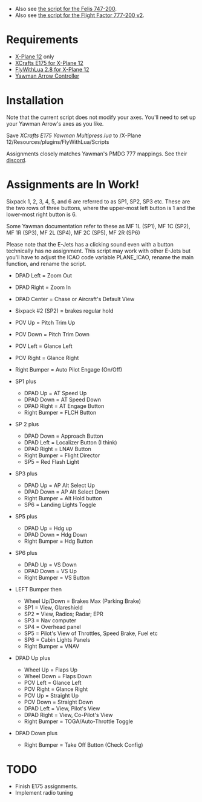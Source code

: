 * Also see [the script for the Felis 747-200](https://github.com/rpmik/Lua-Controller-Mapping-Felis-B742).
* Also see [the script for the Flight Factor 777-200 v2](https://github.com/rpmik/Lua-Yawman-Control-Flight-Factor-B772).

# Requirements
* [X-Plane 12](https://www.x-plane.com/) only
* [XCrafts E175 for X-Plane 12](https://store.x-plane.org/Embraer-E175-by-X-Crafts_p_1727.html)
* [FlyWithLua 2.8 for X-Plane 12](https://forums.x-plane.org/index.php?/files/file/82888-flywithlua-ng-next-generation-plus-edition-for-x-plane-12-win-lin-mac/)
* [Yawman Arrow Controller](https://yawmanflight.com/)

# Installation
Note that the current script does not modify your axes. You'll need to set up your Yawman Arrow's axes as you like.

Save _XCrafts E175 Yawman Multipress.lua_ to /X-Plane 12/Resources/plugins/FlyWithLua/Scripts

Assignments closely matches Yawman's PMDG 777 mappings. See their [discord](https://discord.gg/dcpTc5KP).

# Assignments are In Work!
Sixpack 1, 2, 3, 4, 5, and 6 are referred to as SP1, SP2, SP3 etc. These are the two rows of three buttons, where the upper-most left button is 1 and the lower-most right button is 6.

Some Yawman documentation refer to these as MF 1L (SP1), MF 1C (SP2), MF 1R (SP3), MF 2L (SP4), MF 2C (SP5), MF 2R (SP6)

Please note that the E-Jets has a clicking sound even with a button technically has no assignment. This script may work with other E-Jets but you'll have to adjust the ICAO code variable PLANE_ICAO, rename the main function, and rename the script.

* DPAD Left = Zoom Out
* DPAD Right = Zoom In
* DPAD Center = Chase or Aircraft's Default View
* Sixpack #2 (SP2) = brakes regular hold
* POV Up = Pitch Trim Up
* POV Down = Pitch Trim Down		
* POV Left = Glance Left
* POV Right = Glance Right
* Right Bumper = Auto Pilot Engage (On/Off)

* SP1 plus
	* DPAD Up = AT Speed Up
	* DPAD Down = AT Speed Down
	* DPAD Right = AT Engage Button
	* Right Bumper = FLCH Button
* SP 2 plus
	* DPAD Down = Approach Button
	* DPAD Left = Localizer Button (I think)
	* DPAD Right = LNAV Button
	* Right Bumper = Flight Director
	* SP5 = Red Flash Light
* SP3 plus
	* DPAD Up = AP Alt Select Up
	* DPAD Down = AP Alt Select Down
	* Right Bumper = Alt Hold button
	* SP6 = Landing Lights Toggle
* SP5 plus
	* DPAD Up = Hdg up
	* DPAD Down = Hdg Down
	* Right Bumper = Hdg Button
* SP6 plus
	* DPAD Up = VS Down
	* DPAD Down = VS Up
	* Right Bumper = VS Button
* LEFT Bumper then
	* Wheel Up/Down = Brakes Max (Parking Brake)
	* SP1 = View, Glareshield
	* SP2 = View, Radios; Radar; EPR
	* SP3 = Nav computer
	* SP4 = Overhead panel
	* SP5 = Pilot's View of Throttles, Speed Brake, Fuel etc
	* SP6 = Cabin Lights Panels
	* Right Bumper = VNAV
	
* DPAD Up plus
	* Wheel Up = Flaps Up
	* Wheel Down = Flaps Down
	* POV Left = Glance Left
	* POV Right = Glance Right
	* POV Up = Straight Up
	* POV Down = Straight Down
	* DPAD Left = View, Pilot's View
	* DPAD Right = View, Co-Pilot's View
	* Right Bumper = TOGA/Auto-Throttle Toggle

* DPAD Down plus
	* Right Bumper = Take Off Button (Check Config)

# TODO
* Finish E175 assignments.
* Implement radio tuning